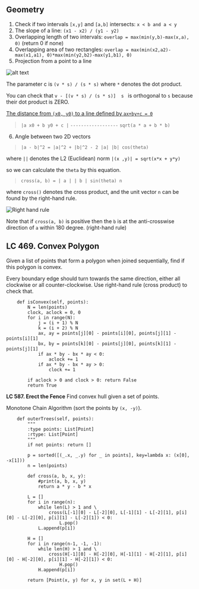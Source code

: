 ## Geometry
1. Check if two intervals `[x,y]` and `[a,b]` intersects: `x < b and a < y`
2. The slope of a line: `(x1 - x2) / (y1 - y2)`
3. Overlapping length of two intervals: `overlap = max(min(y,b)-max(x,a), 0)` (return 0 if none)
4. Overlapping area of two rectangles: `overlap = max(min(x2,a2)-max(x1,a1), 0)*max(min(y2,b2)-max(y1,b1), 0)`
5. Projection from a point to a line

![alt text](https://upload.wikimedia.org/wikipedia/commons/thumb/1/17/Linalg_projection_4.png/254px-Linalg_projection_4.png)

The parameter c is `(v * s) / (s * s)` where `*` denotes the dot product. 

You can check that `v - [(v * s) / (s * s)]  s ` is orthogonal to `s` because their dot product is ZERO.

[The distance from `(x0, y0)` to a line defined by `ax+by+c = 0`](https://en.wikipedia.org/wiki/Distance_from_a_point_to_a_line)

> `|a x0 + b y0 + c |`
> `------------------`
> `sqrt(a * a + b * b)`

6. Angle between two 2D vectors

> `|a - b|^2 = |a|^2 + |b|^2 - 2 |a| |b| cos(theta) `

where `||` denotes the L2 (Euclidean) norm `|(x ,y)| = sqrt(x*x + y*y)`

so we can calculate the `theta` by this equation.

> `cross(a, b) = | a | | b | sin(theta) n`

where `cross()` denotes the cross product, and the unit vector `n` can be found by the right-hand rule.

![Right hand rule](https://upload.wikimedia.org/wikipedia/commons/thumb/d/d2/Right_hand_rule_cross_product.svg/220px-Right_hand_rule_cross_product.svg.png) 

Note that if `cross(a, b)` is positive then the `b` is at the anti-crosswise direction of `a` within 180 degree. (right-hand rule)



**LC 469. Convex Polygon**
---
Given a list of points that form a polygon when joined sequentially, find if this polygon is convex.

Every boundary edge should turn towards the same direction, either all clockwise or all counter-clockwise.
Use right-hand rule (cross product) to check that.

```
    def isConvex(self, points):
        N = len(points)
        clock, aclock = 0, 0
        for i in range(N):
            j = (i + 1) % N
            k = (i + 2) % N
            ax, ay = points[j][0] - points[i][0], points[j][1] - points[i][1]
            bx, by = points[k][0] - points[j][0], points[k][1] - points[j][1]
            if ax * by - bx * ay < 0:
                aclock += 1
            if ax * by - bx * ay > 0:
                clock += 1
                
        if aclock > 0 and clock > 0: return False
        return True
```

**LC 587. Erect the Fence**
Find convex hull given a set of points. 

Monotone Chain Algorithm (sort the points by `(x, -y)`).
```
    def outerTrees(self, points):
        """
        :type points: List[Point]
        :rtype: List[Point]
        """
        if not points: return []
        
        p = sorted([(_.x, _.y) for _ in points], key=lambda x: (x[0], -x[1]))
        n = len(points)
        
        def cross(a, b, x, y):
            #print(a, b, x, y)
            return a * y - b * x
        
        L = []
        for i in range(n):
            while len(L) > 1 and \
                cross(L[-1][0] - L[-2][0], L[-1][1] - L[-2][1], p[i][0] - L[-2][0], p[i][1] - L[-2][1]) < 0:
                    L.pop()
            L.append(p[i])
       
        H = []
        for i in range(n-1, -1, -1):
            while len(H) > 1 and \
                cross(H[-1][0] - H[-2][0], H[-1][1] - H[-2][1], p[i][0] - H[-2][0], p[i][1] - H[-2][1]) < 0:
                    H.pop()
            H.append(p[i])
        
        return [Point(x, y) for x, y in set(L + H)]
 ```

